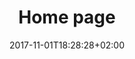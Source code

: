 ---
title: Home page
date: 2017-11-01T18:28:28+02:00
draft: false
description: Lorem ipsum dolor sit amet, consectetur adipisicing elit. Dolor cumque magnam aliquid, explicabo amet quasi eveniet reprehenderit dolorum exercitationem maiores provident ex error, tenetur.
header:
  description: Hi, my name is Matt. Freelance communications pro. Aspiring <span class="blue-text">data scientist</span>.
  image:
    url: img/home_img.png
    alt_text: The top of mountain image
    responsive_sources:
      "848": img/home_848x443.png
      "565": img/home_565x420.png
      "360": img/home_360x318.png
text_groups:
  - name: Intro
    description: I am a <span class="default-text bold-text">seasoned communications professional</span> with nearly 20 years of experience practicing public relations across high-tech, internet, blockchain, fintech, financial services, wealth management, and healthcare. While I am actively working with clients as a <span class="default-text bold-text">PR consultant</span>, I am also ardently working toward a career in <span class="default-text bold-text">data science</span>. This site will offer a blend of my current work and <span class="default-text bold-text">future aspirations</span>.
---